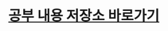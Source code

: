 # [공부 내용 저장소 바로가기](https://github.com/binary-ho/TIL-public/tree/main/3%ED%95%99%EB%85%84%202%ED%95%99%EA%B8%B0/DB)

